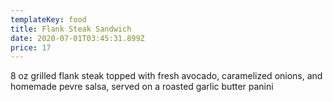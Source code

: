 ```yaml
---
templateKey: food
title: Flank Steak Sandwich
date: 2020-07-01T03:45:31.899Z
price: 17
---
```


8 oz grilled flank steak topped with fresh avocado, caramelized onions, and homemade pevre salsa, served on a roasted garlic butter panini
